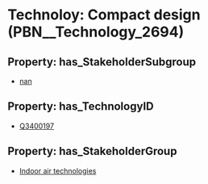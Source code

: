 # Technoloy: __Compact design__ (PBN__Technology_2694)

## Property: has_StakeholderSubgroup

* [nan](PBN__TechSubgroup_7)

## Property: has_TechnologyID

* [Q3400197](Q3400197)

## Property: has_StakeholderGroup

* [Indoor air technologies](PBN__TechGroup_13)

